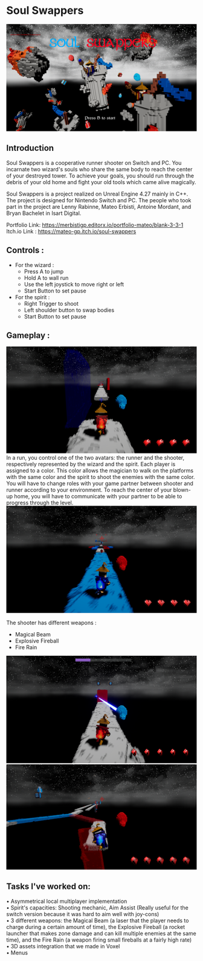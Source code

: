 <h1> Soul Swappers </h1>
<img src = "Images/MainMenu.png">
<h2><b>Introduction </b></h2>
Soul Swappers is a cooperative runner shooter on Switch and PC. You incarnate two wizard's souls who share the same body to reach the center of your destroyed tower. To achieve your goals, you should run through the debris of your old home and fight your old tools which came alive magically.

Soul Swappers is a project realized on Unreal Engine 4.27 mainly in C++. The project is designed for Nintendo Switch and PC. The people who took part in the project are Lenny Rabinne, Mateo Erbisti, Antoine Mordant, and Bryan Bachelet in Isart Digital.

Portfolio Link: https://merbistigp.editorx.io/portfolio-mateo/blank-3-3-1 <br>
Itch.io Link : https://mateo-gp.itch.io/soul-swappers <br>

<h2><b> Controls :</b></h2>
<ul>
<li> For the wizard :
    <ul> 
    <li> Press A to jump
    <li> Hold A to wall run
    <li> Use the left joystick to move right or left
    <li> Start Button to set pause
    </ul>
<li> For the spirit :
    <ul>
        <li> Right Trigger to shoot
        <li> Left shoulder button to swap bodies
        <li> Start Button to set pause
    </ul>
</ul>


<h2><b> Gameplay :</b> </h2>
<img src = "Images/ScreenPlay1.png">
In a run, you control one of the two avatars: the runner and the shooter, respectively represented by the wizard and the spirit. Each player is assigned to a color. This color allows the magician to walk on the platforms with the same color and the spirit to shoot the enemies with the same color. You will have to change roles with your game partner between shooter and runner according to your environment. To reach the center of your blown-up home, you will have to communicate with your partner to be able to progress through the level.
<img src = "Images/BluePlayerScreen.png">

The shooter has different weapons : 
<ul>
<li> Magical Beam
<li> Explosive Fireball
<li> Fire Rain
</ul>

<img src = "Images/laserBlue.png">
<img src = "Images/SwapScreen.png">

<h2><b> Tasks I've worked on: </b> </h2>
• Asymmetrical local multiplayer implementation <br>
• Spirit's capacities: Shooting mechanic, Aim Assist (Really useful for the switch version because it was hard to aim well with joy-cons)<br>
• 3 different weapons: the Magical Beam (a laser that the player needs to charge during a certain amount of time), the Explosive Fireball (a rocket launcher that makes zone damage and can kill multiple enemies at the same time), and the Fire Rain (a weapon firing small fireballs at a fairly high rate)<br>
• 3D assets integration that we made in Voxel<br>
• Menus<br>

